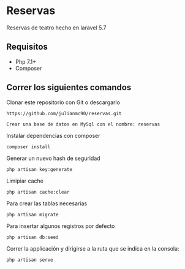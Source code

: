 # Reservas
Reservas de teatro hecho en laravel 5.7 

## Requisitos
* Php 7.1+
* Composer

## Correr los siguientes comandos

Clonar este repositorio con Git o descargarlo 
```
https://github.com/julianmc90/reservas.git

Crear una base de datos en MySql con el nombre: reservas 

```
Instalar dependencias con composer
```
composer install
```
Generar un nuevo hash de seguridad
```
php artisan key:generate  
```
Limipiar cache
```
php artisan cache:clear
```
Para crear las tablas necesarias 
```
php artisan migrate
```
Para insertar algunos registros por defecto
```
php artisan db:seed
```
Correr la applicación y dirigirse a la ruta que se indica en la consola:
```
php artisan serve
```
 
